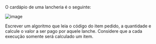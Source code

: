 O cardápio de uma lancheria é o seguinte:

![image](https://github.com/wizardigor/Algoritmo-Hactoberfest2023/assets/51889513/d096fd98-cef0-4e79-9316-280656259e18)

Escrever um algoritmo que leia o código do item pedido, a quantidade e calcule o valor a ser pago por aquele lanche. Considere que a cada execução somente será calculado um item.
